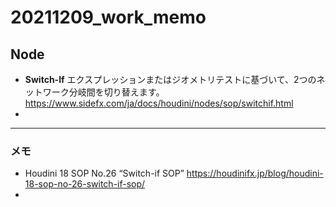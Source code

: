 # 20211209_work_memo

## Node

- **Switch-If**
  エクスプレッションまたはジオメトリテストに基づいて、2つのネットワーク分岐間を切り替えます。
  https://www.sidefx.com/ja/docs/houdini/nodes/sop/switchif.html
- 

---
### メモ

- Houdini 18 SOP No.26 “Switch-if SOP”
  https://houdinifx.jp/blog/houdini-18-sop-no-26-switch-if-sop/
- 







